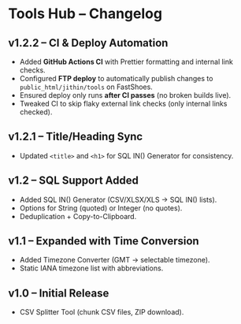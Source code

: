 # Tools Hub – Changelog

## v1.2.2 – CI & Deploy Automation

- Added **GitHub Actions CI** with Prettier formatting and internal link checks.
- Configured **FTP deploy** to automatically publish changes to `public_html/jithin/tools` on FastShoes.
- Ensured deploy only runs **after CI passes** (no broken builds live).
- Tweaked CI to skip flaky external link checks (only internal links checked).

## v1.2.1 – Title/Heading Sync

- Updated `<title>` and `<h1>` for SQL IN() Generator for consistency.

## v1.2 – SQL Support Added

- Added SQL IN() Generator (CSV/XLSX/XLS → SQL IN() lists).
- Options for String (quoted) or Integer (no quotes).
- Deduplication + Copy-to-Clipboard.

## v1.1 – Expanded with Time Conversion

- Added Timezone Converter (GMT → selectable timezone).
- Static IANA timezone list with abbreviations.

## v1.0 – Initial Release

- CSV Splitter Tool (chunk CSV files, ZIP download).
